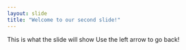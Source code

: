 ```yaml
---
layout: slide
title: "Welcome to our second slide!"
---
```

This is what the slide will show
Use the left arrow to go back!
